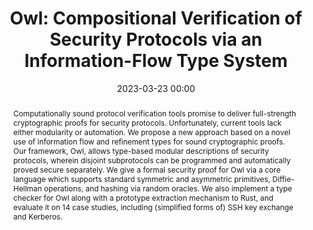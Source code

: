 ---
title: "Owl: Compositional Verification of Security Protocols via an Information-Flow Type System"
category: publications
date: 2023-03-23 00:00
conference: IEEE S&P 2023
authors:
- name: Joshua Gancher
- name: Sydney Gibson
- name: Pratap Singh
- name: <b>Samvid Dharanikota</b>
- name: Bryan Parno
  url: https://www.andrew.cmu.edu/user/bparno/
url: https://eprint.iacr.org/2023/473
abstract: "Computationally sound protocol verification tools promise to deliver full-strength cryptographic proofs for security protocols. Unfortunately, current tools lack either modularity or automation.

We propose a new approach based on a novel use of information flow and refinement types for sound cryptographic proofs. Our framework, Owl, allows type-based modular descriptions of security protocols, wherein disjoint subprotocols can be programmed and automatically proved secure separately. 

We give a formal security proof for Owl via a core language which  supports standard symmetric and asymmetric primitives, Diffie-Hellman operations, and hashing via random oracles.  We also implement a type checker for Owl along with a prototype extraction mechanism to Rust, and evaluate it on 14 case studies, including (simplified forms of) SSH key exchange and Kerberos."
paperlink: https://eprint.iacr.org/2023/473
hidden: true # don't count this post in blog pagination
paperid: 6
---